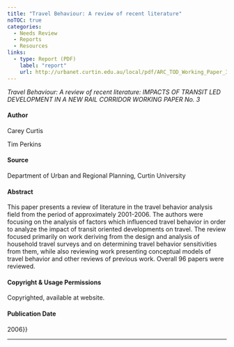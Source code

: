 ```yaml
---
title: "Travel Behaviour: A review of recent literature"
noTOC: true
categories:
  - Needs Review
  - Reports
  - Resources
links:
  - type: Report (PDF)
    label: "report"
    url: http://urbanet.curtin.edu.au/local/pdf/ARC_TOD_Working_Paper_3.pdf
---
```



*Travel Behaviour: A review of recent literature: IMPACTS OF TRANSIT LED DEVELOPMENT IN A NEW RAIL CORRIDOR WORKING PAPER No. 3*

#### Author

Carey Curtis

Tim Perkins

#### Source

Department of Urban and Regional Planning,
Curtin University

#### Abstract

This paper presents a review of literature in the travel behavior analysis field from the period of approximately 2001-2006. The authors were focusing on the analysis of factors which influenced travel behavior in order to analyze the impact of transit oriented developments on travel. The review focused primarily on work deriving from the design and analysis of household travel surveys and on determining travel behavior sensitivities from them, while also reviewing work presenting conceptual models of travel behavior and other reviews of previous work. Overall 96 papers were reviewed.

#### Copyright & Usage Permissions

Copyrighted, available at website.

#### Publication Date

2006}}

------------------------------------------------------------------------



